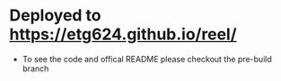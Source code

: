 # Deployed to <https://etg624.github.io/reel/>
- To see the code and offical README please checkout the pre-build branch 
